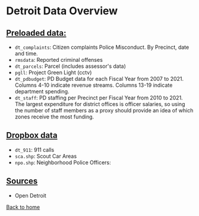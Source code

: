 # Detroit Data Overview


## <ins> Preloaded data: </ins>

- `dt_complaints`: Citizen complaints Police Misconduct. By Precinct, date and time.
- `rmsdata`: Reported criminal offenses
- `dt_parcels`: Parcel (includes assessor's data)
- `pgll`: Project Green Light (cctv)
- `dt_pdbudget`: PD Budget data for each Fiscal Year from 2007 to 2021. Columns 4-10 indicate revenue streams. Columns 13-19 indicate department spending.
- `dt_staff`: PD staffing per Precinct per Fiscal Year from 2010 to 2021. The largest expenditure for district offices is officer salaries, so using the number of staff members as a proxy should provide an idea of which zones receive the most funding.


## <ins> Dropbox data </ins>

- `dt_911`: 911 calls 
- `sca.shp`: Scout Car Areas
- `npo.shp`: Neighborhood Police Officers: 

  
## <ins> Sources </ins>

- Open Detroit

[Back to home](https://github.com/agroimpacts/USF#readme)
